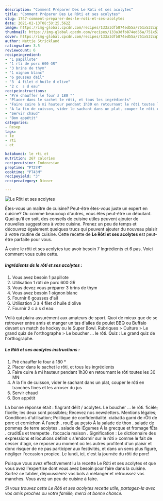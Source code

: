 ```yaml
---
description: "Comment Préparer Des Le Rôti et ses acolytes"
title: "Comment Préparer Des Le Rôti et ses acolytes"
slug: 1747-comment-preparer-des-le-roti-et-ses-acolytes
date: 2021-02-13T08:50:25.562Z
image: https://img-global.cpcdn.com/recipes/133a3dfb874ed55a/751x532cq70/le-roti-et-ses-acolytes-photo-principale-de-la-recette.jpg
thumbnail: https://img-global.cpcdn.com/recipes/133a3dfb874ed55a/751x532cq70/le-roti-et-ses-acolytes-photo-principale-de-la-recette.jpg
cover: https://img-global.cpcdn.com/recipes/133a3dfb874ed55a/751x532cq70/le-roti-et-ses-acolytes-photo-principale-de-la-recette.jpg
author: Nettie Strickland
ratingvalue: 3.5
reviewcount: 6
recipeingredient:
- "1 papillote"
- "1 rti de porc 600 GR"
- "3 brins de thym"
- "1 oignon blanc"
- "6 gousses dail"
- "3  4 filet d huile d olive"
- "2 c  s d eau"
recipeinstructions:
- "Pré chauffer le four à 180 °"
- "Placer dans le sachet le rôti, et tous les ingrédients"
- "Faire cuire à mi hauteur pendant 1h30 en retournant le rôti toutes les 30 MN"
- "A la fin de cuisson, vider le sachant dans un plat, couper le rôti en tranches fines et les arroser du jus"
- "Servir chaud"
- "Bon appétit"
categories:
- Resep
tags:
- le
- rti
- et

katakunci: le rti et 
nutrition: 267 calories
recipecuisine: Indonesian
preptime: "PT27M"
cooktime: "PT43M"
recipeyield: "3"
recipecategory: Dinner

---
```



![Le Rôti et ses acolytes](https://img-global.cpcdn.com/recipes/133a3dfb874ed55a/751x532cq70/le-roti-et-ses-acolytes-photo-principale-de-la-recette.jpg)

Êtes-vous un maître de cuisine? Peut-être êtes-vous juste un expert en cuisine? Ou comme beaucoup d'autres, vous êtes peut-être un débutant. Quoi qu'il en soit, des conseils de cuisine utiles peuvent ajouter de nouvelles suggestions à votre cuisine. Prenez un peu de temps et découvrez également quelques trucs qui peuvent ajouter du nouveau plaisir à votre routine de cuisine. Cette recette de <strong> Le Rôti et ses acolytes </strong> est peut-être parfaite pour vous.

<!--inarticleads1-->

À cuire le rôti et ses acolytes tue avoir besoin 7 Ingrédients et 6 pas. Voici comment vous cuire cette.

##### Ingrédients de le rôti et ses acolytes :

1. Vous avez besoin 1 papillote
1. Utilisation 1 rôti de porc 600 GR
1. Vous devez vous préparer 3 brins de thym
1. Vous avez besoin 1 oignon blanc
1. Fournir 6 gousses d&#39;ail
1. Utilisation 3 à 4 filet d huile d olive
1. Fournir 2 c à s d eau


Voilà qui plaira assurément aux amateurs de sport. Quoi de mieux que de se retrouver entre amis et manger un tas d&#39;ailes de poulet BBQ ou Buffalo devant un match de hockey ou le Super Bowl. Rubriques &gt; Culture &gt; Le grand quiz de l&#39;orthographe &gt; Le boucher … le rôti. Quiz : Le grand quiz de l&#39;orthographe. 

<!--inarticleads2-->

##### Le Rôti et ses acolytes instructions :

1. Pré chauffer le four à 180 °
1. Placer dans le sachet le rôti, et tous les ingrédients
1. Faire cuire à mi hauteur pendant 1h30 en retournant le rôti toutes les 30 MN
1. A la fin de cuisson, vider le sachant dans un plat, couper le rôti en tranches fines et les arroser du jus
1. Servir chaud
1. Bon appétit


La bonne réponse était : flagrant délit / acolytes. Le boucher … le rôti. ficèle; ficelle; les deux sont possibles; Recevez nos newsletters. Mentions légales; Conditions d&#39;utilisation; Politique de confidentialité. ciabatta garni de rÔti de porc et cornichon À l&#39;aneth . roulÉ au pesto À la salade de thon . salade de pommes de terre acolytes . salade de lÉgumes À la grecque et fromage fÉta . cruditÉs et trempette . foccacia maison . Signification : Le dictionnaire des expressions et locutions définit « s&#39;endormir sur le rôti » comme le fait de cesser d&#39;agir, se reposer au moment où les autres profitent d&#39;un plaisir et donc risquer de ne pas participer aux festivités, et dans un sens plus figuré, négliger l&#39;occasion propice. Le lundi, ici, c&#39;est la journée du rôti de porc! 

<!--inarticleads1-->

<p>
Puisque vous avez effectivement lu la recette Le Rôti et ses acolytes et que vous avez l'expertise dont vous avez besoin pour faire dans la cuisine. Sortez ce tablier, dépoussiérez vos bols à mélanger et retroussez vos manches. Vous avez un peu de cuisine à faire.
</p>

<p>
<i>Si vous trouvez cette Le Rôti et ses acolytes recette utile, partagez-la avec vos amis proches ou votre famille, merci et bonne chance.</i>
</p>
